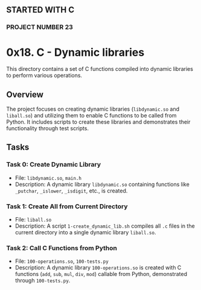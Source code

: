 ## STARTED WITH C
### PROJECT NUMBER 23

# 0x18. C - Dynamic libraries

This directory contains a set of C functions compiled into dynamic libraries to perform various operations.

## Overview
The project focuses on creating dynamic libraries (`libdynamic.so` and `liball.so`) and utilizing them to enable C functions to be called from Python.
It includes scripts to create these libraries and demonstrates their functionality through test scripts.

## Tasks

### Task 0: Create Dynamic Library
- File: `libdynamic.so`, `main.h`
- Description: A dynamic library `libdynamic.so` containing functions like `_putchar`, `_islower`, `_isdigit`, etc., is created.

### Task 1: Create All from Current Directory
- File: `liball.so`
- Description: A script `1-create_dynamic_lib.sh` compiles all `.c` files in the current directory into a single dynamic library `liball.so`.

### Task 2: Call C Functions from Python
- File: `100-operations.so`, `100-tests.py`
- Description: A dynamic library `100-operations.so` is created with C functions (`add`, `sub`, `mul`, `div`, `mod`) callable from Python, demonstrated through `100-tests.py`.

